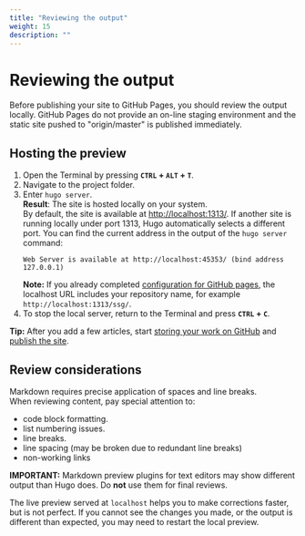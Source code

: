 ```yaml
---
title: "Reviewing the output"
weight: 15
description: ""
---
```

# Reviewing the output

Before publishing your site to GitHub Pages, you should review the output locally. GitHub Pages do not provide an on-line staging environment and the static site pushed to "origin/master" is published immediately.

## Hosting the preview

1. Open the Terminal by pressing **`CTRL` + `ALT` + `T`**.
2. Navigate to the project folder.
3. Enter `hugo server`.  
**Result**: The site is hosted locally on your system.  
By default, the site is available at [http://localhost:1313/](http://localhost:1313/). 
If another site is running locally under port 1313, Hugo automatically selects a different port. You can find the current address in the output of the `hugo server` command:
   ```
   Web Server is available at http://localhost:45353/ (bind address 127.0.0.1)
   ```
   **Note:** If you already completed [configuration for GitHub pages](/docs/deploy/prep), the localhost URL includes your repository name, for example `http://localhost:1313/ssg/`.
7. To stop the local server, return to the Terminal and press **`CTRL` + `C`**.

**Tip:** After you add a few articles, start [storing your work on GitHub](/docs/github) and [publish the site](/docs/deploy).

## Review considerations

Markdown requires precise application of spaces and line breaks.  
When reviewing content, pay special attention to:
- code block formatting.
- list numbering issues.
- line breaks.
- line spacing (may be broken due to redundant line breaks)
- non-working links

**IMPORTANT:** Markdown preview plugins for text editors may show different output than Hugo does. Do **not** use them for final reviews.

The live preview served at `localhost` helps you to make corrections faster, but is not perfect. If you cannot see the changes you made, or the output is different than expected, you may need to restart the local preview.